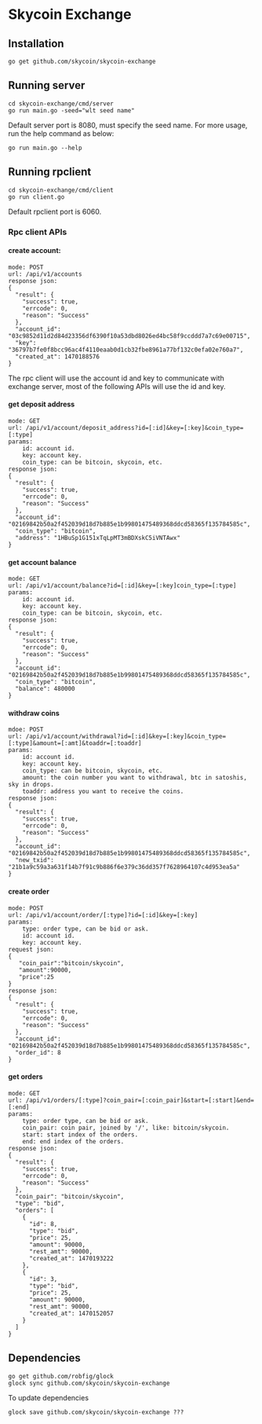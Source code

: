 # Skycoin Exchange

## Installation
```
go get github.com/skycoin/skycoin-exchange
```

## Running server
```
cd skycoin-exchange/cmd/server
go run main.go -seed="wlt seed name"
```
Default server port is 8080, must specify the seed name.
For more usage, run the help command as below:

```
go run main.go --help
```
## Running rpclient
```
cd skycoin-exchange/cmd/client
go run client.go
```
Default rpclient port is 6060.

### Rpc client APIs
#### create account:
```
mode: POST
url: /api/v1/accounts
response json:
{
  "result": {
    "success": true,
    "errcode": 0,
    "reason": "Success"
  },
  "account_id": "03c9852d11d2d84d23356df6390f10a53dbd8026ed4bc58f9ccddd7a7c69e00715",
  "key": "36797b7fe0f8bcc96ac4f4110eaab0d1cb32fbe8961a77bf132c0efa02e760a7",
  "created_at": 1470188576
}
```

The rpc client will use the account id and key to communicate with exchange server, most of the following APIs will use the id and key.

#### get deposit address
```
mode: GET
url: /api/v1/account/deposit_address?id=[:id]&key=[:key]&coin_type=[:type]
params:
	id: account id.
	key: account key.
	coin_type: can be bitcoin, skycoin, etc.
response json:
{
  "result": {
    "success": true,
    "errcode": 0,
    "reason": "Success"
  },
  "account_id": "02169842b50a2f452039d18d7b885e1b99801475489368ddcd58365f135784585c",
  "coin_type": "bitcoin",
  "address": "1HBuSp1G151xTqLpMT3mBDXskC5iVNTAwx"
}
```

#### get account balance
```
mode: GET
url: /api/v1/account/balance?id=[:id]&key=[:key]coin_type=[:type]
params:
	id: account id.
	key: account key.
	coin_type: can be bitcoin, skycoin, etc.
response json:
{
  "result": {
    "success": true,
    "errcode": 0,
    "reason": "Success"
  },
  "account_id": "02169842b50a2f452039d18d7b885e1b99801475489368ddcd58365f135784585c",
  "coin_type": "bitcoin",
  "balance": 480000
}
```

#### withdraw coins
```
mdoe: POST
url: /api/v1/account/withdrawal?id=[:id]&key=[:key]&coin_type=[:type]&amount=[:amt]&toaddr=[:toaddr]
params:
	id: account id.
	key: account key.
	coin_type: can be bitcoin, skycoin, etc.
	amount: the coin number you want to withdrawal, btc in satoshis, sky in drops.
	toaddr: address you want to receive the coins.
response json:
{
  "result": {
    "success": true,
    "errcode": 0,
    "reason": "Success"
  },
  "account_id": "02169842b50a2f452039d18d7b885e1b99801475489368ddcd58365f135784585c",
  "new_txid": "21b1a9c59a3a631f14b7f91c9b886f6e379c36dd357f7628964107c4d953ea5a"
}

```

#### create order
```
mode: POST
url: /api/v1/account/order/[:type]?id=[:id]&key=[:key]
params:
	type: order type, can be bid or ask.
	id: account id.
	key: account key.
request json:
{
   "coin_pair":"bitcoin/skycoin",
   "amount":90000,
   "price":25
}
response json:
{
  "result": {
    "success": true,
    "errcode": 0,
    "reason": "Success"
  },
  "account_id": "02169842b50a2f452039d18d7b885e1b99801475489368ddcd58365f135784585c",
  "order_id": 8
}
```

#### get orders
```
mode: GET
url: /api/v1/orders/[:type]?coin_pair=[:coin_pair]&start=[:start]&end=[:end]
params:
	type: order type, can be bid or ask.
	coin_pair: coin pair, joined by '/', like: bitcoin/skycoin.
	start: start index of the orders.
	end: end index of the orders.
response json:
{
  "result": {
    "success": true,
    "errcode": 0,
    "reason": "Success"
  },
  "coin_pair": "bitcoin/skycoin",
  "type": "bid",
  "orders": [
    {
      "id": 8,
      "type": "bid",
      "price": 25,
      "amount": 90000,
      "rest_amt": 90000,
      "created_at": 1470193222
    },
    {
      "id": 3,
      "type": "bid",
      "price": 25,
      "amount": 90000,
      "rest_amt": 90000,
      "created_at": 1470152057
    }
  ]
}
```
Dependencies
---

```
go get github.com/robfig/glock
glock sync github.com/skycoin/skycoin-exchange
```

To update dependencies
```
glock save github.com/skycoin/skycoin-exchange ???
```
